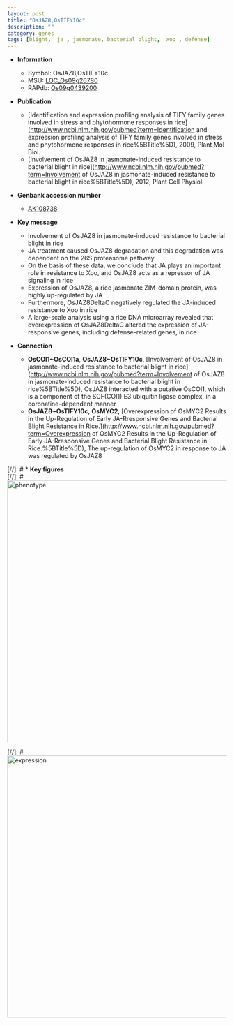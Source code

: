 ```yaml
---
layout: post
title: "OsJAZ8,OsTIFY10c"
description: ""
category: genes
tags: [blight,  ja , jasmonate, bacterial blight,  xoo , defense]
---
```


* **Information**  
    + Symbol: OsJAZ8,OsTIFY10c  
    + MSU: [LOC_Os09g26780](http://rice.plantbiology.msu.edu/cgi-bin/ORF_infopage.cgi?orf=LOC_Os09g26780)  
    + RAPdb: [Os09g0439200](http://rapdb.dna.affrc.go.jp/viewer/gbrowse_details/irgsp1?name=Os09g0439200)  

* **Publication**  
    + [Identification and expression profiling analysis of TIFY family genes involved in stress and phytohormone responses in rice](http://www.ncbi.nlm.nih.gov/pubmed?term=Identification and expression profiling analysis of TIFY family genes involved in stress and phytohormone responses in rice%5BTitle%5D), 2009, Plant Mol Biol.
    + [Involvement of OsJAZ8 in jasmonate-induced resistance to bacterial blight in rice](http://www.ncbi.nlm.nih.gov/pubmed?term=Involvement of OsJAZ8 in jasmonate-induced resistance to bacterial blight in rice%5BTitle%5D), 2012, Plant Cell Physiol.

* **Genbank accession number**  
    + [AK108738](http://www.ncbi.nlm.nih.gov/nuccore/AK108738)

* **Key message**  
    + Involvement of OsJAZ8 in jasmonate-induced resistance to bacterial blight in rice
    + JA treatment caused OsJAZ8 degradation and this degradation was dependent on the 26S proteasome pathway
    + On the basis of these data, we conclude that JA plays an important role in resistance to Xoo, and OsJAZ8 acts as a repressor of JA signaling in rice
    + Expression of OsJAZ8, a rice jasmonate ZIM-domain protein, was highly up-regulated by JA
    + Furthermore, OsJAZ8DeltaC negatively regulated the JA-induced resistance to Xoo in rice
    + A large-scale analysis using a rice DNA microarray revealed that overexpression of OsJAZ8DeltaC altered the expression of JA-responsive genes, including defense-related genes, in rice

* **Connection**  
    + __OsCOI1~OsCOI1a__, __OsJAZ8~OsTIFY10c__, [Involvement of OsJAZ8 in jasmonate-induced resistance to bacterial blight in rice](http://www.ncbi.nlm.nih.gov/pubmed?term=Involvement of OsJAZ8 in jasmonate-induced resistance to bacterial blight in rice%5BTitle%5D), OsJAZ8 interacted with a putative OsCOI1, which is a component of the SCF(COI1) E3 ubiquitin ligase complex, in a coronatine-dependent manner
    + __OsJAZ8~OsTIFY10c__, __OsMYC2__, [Overexpression of OsMYC2 Results in the Up-Regulation of Early JA-Rresponsive Genes and Bacterial Blight Resistance in Rice.](http://www.ncbi.nlm.nih.gov/pubmed?term=Overexpression of OsMYC2 Results in the Up-Regulation of Early JA-Rresponsive Genes and Bacterial Blight Resistance in Rice.%5BTitle%5D), The up-regulation of OsMYC2 in response to JA was regulated by OsJAZ8

[//]: # * **Key figures**  
[//]: # <img src="http://funRiceGenes.github.io/images/OsJAZ8~OsTIFY10c.pheno.png" alt="phenotype"  style="width: 600px;"/>

[//]: # <img src="http://funRiceGenes.github.io/images/OsJAZ8~OsTIFY10c.exp.png" alt="expression"  style="width: 600px;"/>


